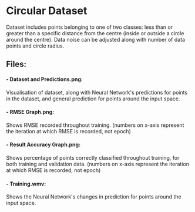 # Circular Dataset

Dataset includes points belonging to one of two classes: less than or greater than a specific distance from the centre (inside or outside a circle around the centre). Data noise can be adjusted along with number of data points and circle radius.

## Files:  
#### - Dataset and Predictions.png:  
Visualisation of dataset, along with Neural Network's predictions for points in the dataset, and general prediction for points around the input space.

#### - RMSE Graph.png:  
Shows RMSE recorded throughout training. (numbers on x-axis represent the iteration at which RMSE is recorded, not epoch)

#### - Result Accuracy Graph.png:
Shows percentage of points correctly classified throughout training, for both training and validation data. (numbers on x-axis represent the iteration at which RMSE is recorded, not epoch)

#### - Training.wmv:
Shows the Neural Network's changes in prediction for points around the input space.
